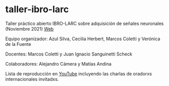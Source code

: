 # taller-ibro-larc
Taller práctico abierto IBRO-LARC sobre adquisición de señales neuronales (Noviembre 2021)
 [Web](https://bit.ly/TALLERNEUROLATAM)

Equipo organizador: Azul Silva, Cecilia Herbert, Marcos Coletti y Verónica de la Fuente

Docentes: Marcos Coletti y Juan Ignacio Sanguinetti Scheck

Colaboradores: Alejandro Cámera y Matías Andina

Lista de reproducción en [YouTube](https://youtube.com/playlist?list=PL2ttpDKStgJAIu2jOuGwjMjh1IACVgq0k) incluyendo las charlas de oradorxs internacionales invitadxs.
